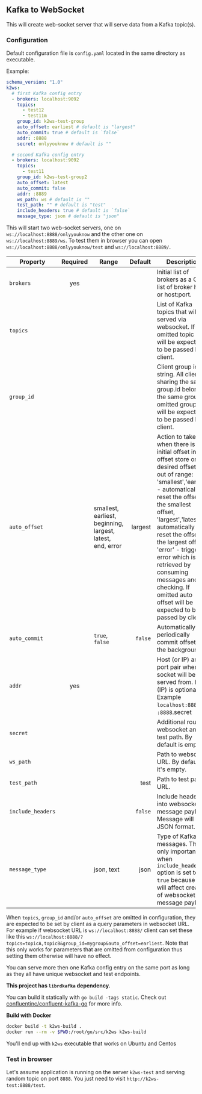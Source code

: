 ## Kafka to WebSocket

This will create web-socket server that will serve data from a Kafka topic(s).

### Configuration

Default configuration file is `config.yaml` located in the same directory as executable.

Example:
```yaml
schema_version: "1.0"
k2ws:
  # first Kafka config entry
  - brokers: localhost:9092
    topics: 
      - test12
      - test11m
    group_id: k2ws-test-group
    auto_offset: earliest # default is "largest"
    auto_commit: true # default is `false`
    addr: :8888
    secret: onlyyouknow # default is ""

  # second Kafka config entry
  - brokers: localhost:9092
    topics: 
      - test11
    group_id: k2ws-test-group2
    auto_offset: latest
    auto_commit: false
    addr: :8889
    ws_path: ws # default is ""
    test_path: "" # default is "test"
    include_headers: true # default is `false`
    message_type: json # default is "json"
```

This will start two web-socket servers, one on `ws://localhost:8888/onlyyouknow` and the other one on `ws://localhost:8889/ws`.
To test them in browser you can open `ws://localhost:8888/onlyyouknow/test` and `ws://localhost:8889/`.

Property           |Required | Range           |       Default | Description              
-------------------|:-------:|-----------------|--------------:|--------------------------
`brokers`          |   yes   |                 |               | Initial list of brokers as a CSV list of broker host or host:port.
`topics`           |         |                 |               | List of Kafka topics that will be served via websocket. If omitted topic list will be expected to be passed by client.
`group_id`         |         |                 |               | Client group id string. All clients sharing the same group.id belong to the same group. If omitted group id will be expected to be passed by client.
`auto_offset`      |         | smallest, earliest, beginning, largest, latest, end, error | largest | Action to take when there is no initial offset in offset store or the desired offset is out of range: 'smallest','earliest' - automatically reset the offset to the smallest offset, 'largest','latest' - automatically reset the offset to the largest offset, 'error' - trigger an error which is retrieved by consuming messages and checking. If omitted auto offset will be expected to be passed by client.
`auto_commit`      |         | `true`, `false` |       `false` | Automatically and periodically commit offsets in the background.
`addr`             |   yes   |                 |               | Host (or IP) and port pair where socket will be served from. Host (IP) is optional. Example `localhost:8888` or `:8888`.secret
`secret`           |         |                 |               | Additional route to websocket and test path. By default is empty.
`ws_path`          |         |                 |               | Path to websocket URL. By default it's empty.
`test_path`        |         |                 |          test | Path to test page URL.
`include_headers`  |         |                 |       `false` | Include headers into websocket message payload. Message will be in JSON format.
`message_type`     |         |   json, text    |          json | Type of Kafka messages. This is only important when `include_headers` option is set to `true` because it will affect creation of websocket message payload.

When `topics`, `group_id` and/or `auto_offset` are omitted in configuration, they are expected to be set by client as a query parameters in websocket URL. For example if websocket URL is `ws://localhost:8888/` client can set these like this `ws://localhost:8888/?topics=topicA,topicB&group_id=mygroup&auto_offset=earliest`. Note that this only works for parameters that are omitted from configuration thus setting them otherwise will have no effect.

You can serve more then one Kafka config entry on the same port as long as they all have unique websocket and test endpoints.

**This project has `librdkafka` dependency.**

You can build it statically with `go build -tags static`. Check out [confluentinc/confluent-kafka-go](https://github.com/confluentinc/confluent-kafka-go#static-builds) for more info.

**Build with Docker**
```sh
docker build -t k2ws-build .
docker run --rm -v $PWD:/root/go/src/k2ws k2ws-build
```

You'll end up with `k2ws` executable that works on Ubuntu and Centos

### Test in browser

Let's assume application is running on the server `k2ws-test` and serving random topic on port `8888`.
You just need to visit `http://k2ws-test:8888/test`.

